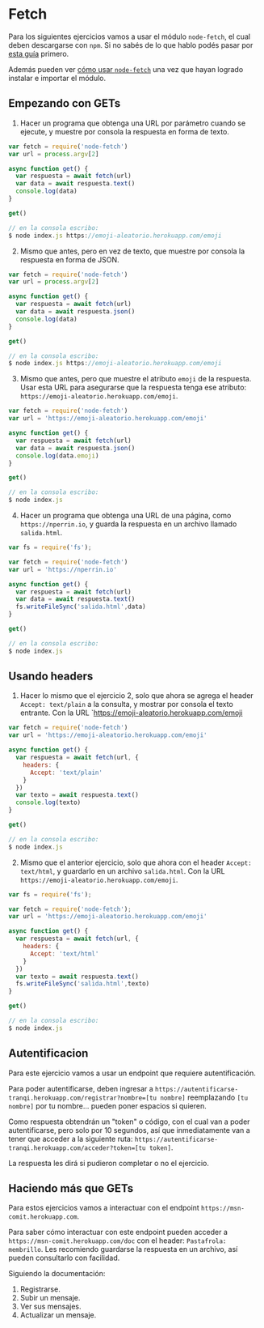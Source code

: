 # Fetch

Para los siguientes ejercicios vamos a usar el módulo `node-fetch`, el cual deben descargarse con `npm`. Si no sabés de lo que hablo podés pasar por [esta guía](/apuntes/back/module.md) primero.

Además pueden ver [cómo usar `node-fetch`](/apuntes/back/node-fetch.md) una vez que hayan logrado instalar e importar el módulo.

## Empezando con GETs 

1. Hacer un programa que obtenga una URL por parámetro cuando se ejecute, y muestre por consola la respuesta en forma de texto.

```js
var fetch = require('node-fetch')
var url = process.argv[2]

async function get() {
  var respuesta = await fetch(url)
  var data = await respuesta.text()
  console.log(data)
}

get()

// en la consola escribo:
$ node index.js https://emoji-aleatorio.herokuapp.com/emoji
```

2. Mismo que antes, pero en vez de texto, que muestre por consola la respuesta en forma de JSON.

```js
var fetch = require('node-fetch')
var url = process.argv[2]

async function get() {
  var respuesta = await fetch(url)
  var data = await respuesta.json()
  console.log(data)
}

get()

// en la consola escribo:
$ node index.js https://emoji-aleatorio.herokuapp.com/emoji
```

3. Mismo que antes, pero que muestre el atributo `emoji` de la respuesta. Usar esta URL para asegurarse que la respuesta tenga ese atributo: `https://emoji-aleatorio.herokuapp.com/emoji`.

```js
var fetch = require('node-fetch')
var url = 'https://emoji-aleatorio.herokuapp.com/emoji'

async function get() {
  var respuesta = await fetch(url)
  var data = await respuesta.json()
  console.log(data.emoji)
}

get()

// en la consola escribo:
$ node index.js
```

4. Hacer un programa que obtenga una URL de una página, como `https://nperrin.io`, y guarda la respuesta en un archivo llamado `salida.html`.

```js
var fs = require('fs');

var fetch = require('node-fetch')
var url = 'https://nperrin.io'

async function get() {
  var respuesta = await fetch(url)
  var data = await respuesta.text()
  fs.writeFileSync('salida.html',data)
}

get()

// en la consola escribo:
$ node index.js
```

## Usando headers

1. Hacer lo mismo que el ejercicio 2, solo que ahora se agrega el header `Accept: text/plain` a la consulta, y mostrar por consola el texto entrante. Con la URL `https://emoji-aleatorio.herokuapp.com/emoji

```js
var fetch = require('node-fetch')
var url = 'https://emoji-aleatorio.herokuapp.com/emoji'

async function get() {
  var respuesta = await fetch(url, {
    headers: {
      Accept: 'text/plain'
    }
  })
  var texto = await respuesta.text()
  console.log(texto)
}

get()

// en la consola escribo:
$ node index.js
```

2. Mismo que el anterior ejercicio, solo que ahora con el header `Accept: text/html`, y guardarlo en un archivo `salida.html`. Con la URL `https://emoji-aleatorio.herokuapp.com/emoji`.

```js
var fs = require('fs');

var fetch = require('node-fetch');
var url = 'https://emoji-aleatorio.herokuapp.com/emoji'

async function get() {
  var respuesta = await fetch(url, {
    headers: {
      Accept: 'text/html'
    }
  })
  var texto = await respuesta.text()
  fs.writeFileSync('salida.html',texto)
}

get()

// en la consola escribo:
$ node index.js
```

## Autentificacion

Para este ejercicio vamos a usar un endpoint que requiere autentificación.

Para poder autentificarse, deben ingresar a `https://autentificarse-tranqi.herokuapp.com/registrar?nombre=[tu nombre]` reemplazando `[tu nombre]` por tu nombre... pueden poner espacios si quieren.

Como respuesta obtendrán un "token" o código, con el cual van a poder autentificarse, pero solo por 10 segundos, así que inmediatamente van a tener que acceder a la siguiente ruta: `https://autentificarse-tranqi.herokuapp.com/acceder?token=[tu token]`.

La respuesta les dirá si pudieron completar o no el ejercicio.

## Haciendo más que GETs

Para estos ejercicios vamos a interactuar con el endpoint `https://msn-comit.herokuapp.com`.

Para saber cómo interactuar con este endpoint pueden acceder a `https://msn-comit.herokuapp.com/doc` con el header: `Pastafrola: membrillo`. Les recomiendo guardarse la respuesta en un archivo, así pueden consultarlo con facilidad.

Siguiendo la documentación:

1. Registrarse.
2. Subir un mensaje.
3. Ver sus mensajes.
4. Actualizar un mensaje.
